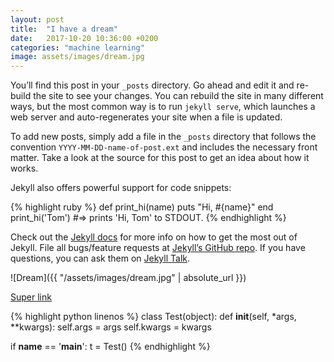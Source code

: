 ```yaml
---
layout: post
title:  "I have a dream"
date:   2017-10-20 10:36:00 +0200
categories: "machine learning"
image: assets/images/dream.jpg
---
```

You’ll find this post in your `_posts` directory. Go ahead and edit it and re-build the site to see your changes. You can rebuild the site in many different ways, but the most common way is to run `jekyll serve`, which launches a web server and auto-regenerates your site when a file is updated.

To add new posts, simply add a file in the `_posts` directory that follows the convention `YYYY-MM-DD-name-of-post.ext` and includes the necessary front matter. Take a look at the source for this post to get an idea about how it works.

Jekyll also offers powerful support for code snippets:

{% highlight ruby %}
def print_hi(name)
  puts "Hi, #{name}"
end
print_hi('Tom')
#=> prints 'Hi, Tom' to STDOUT.
{% endhighlight %}

Check out the [Jekyll docs][jekyll-docs] for more info on how to get the most out of Jekyll. File all bugs/feature requests at [Jekyll’s GitHub repo][jekyll-gh]. If you have questions, you can ask them on [Jekyll Talk][jekyll-talk].

![Dream]({{ "/assets/images/dream.jpg" | absolute_url }})

[Super link](http://google.fr)

[jekyll-docs]: https://jekyllrb.com/docs/home
[jekyll-gh]:   https://github.com/jekyll/jekyll
[jekyll-talk]: https://talk.jekyllrb.com/

{% highlight python linenos %}
class Test(object):
    def __init__(self, *args, **kwargs):
        self.args = args
        self.kwargs = kwargs

if __name__ == '__main__':
    t = Test()
{% endhighlight %}
